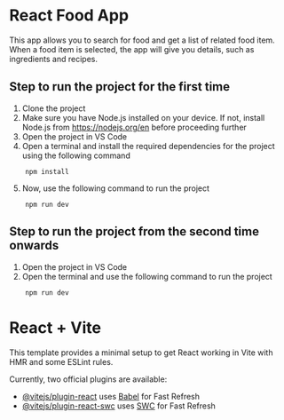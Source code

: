 # React Food App

This app allows you to search for food and get a list of related food item. When a food item is selected, the app will give you details, such as ingredients and recipes.

## Step to run the project for the first time

1. Clone the project
2. Make sure you have Node.js installed on your device. If not, install Node.js from https://nodejs.org/en before proceeding further
3. Open the project in VS Code
4. Open a terminal and install the required dependencies for the project using the following command

```
    npm install
```

5. Now, use the following command to run the project

```
    npm run dev
```

## Step to run the project from the second time onwards

1. Open the project in VS Code
2. Open the terminal and use the following command to run the project

```
    npm run dev
```

# React + Vite

This template provides a minimal setup to get React working in Vite with HMR and some ESLint rules.

Currently, two official plugins are available:

- [@vitejs/plugin-react](https://github.com/vitejs/vite-plugin-react/blob/main/packages/plugin-react/README.md) uses [Babel](https://babeljs.io/) for Fast Refresh
- [@vitejs/plugin-react-swc](https://github.com/vitejs/vite-plugin-react-swc) uses [SWC](https://swc.rs/) for Fast Refresh
